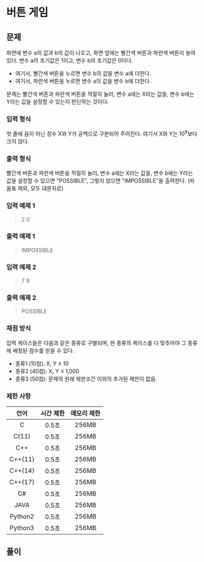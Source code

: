 # 버튼 게임
## 문제
화면에 변수 a의 값과 b의 값이 나오고, 화면 앞에는 빨간색 버튼과 파란색 버튼이 놓여있다. 변수 a의 초기값은 1이고, 변수 b의 초기값은 0이다.  

* 여기서, 빨간색 버튼을 누르면 변수 b의 값을 변수 a에 더한다.
* 여기서, 파란색 버튼을 누르면 변수 a의 값을 변수 b에 더한다.

문제는 빨간색 버튼과 파란색 버튼을 적절히 눌러, 변수 a에는 X라는 값을, 변수 b에는 Y라는 값을 설정할 수 있는지 판단하는 것이다.  

### 입력 형식
첫 줄에 음이 아닌 정수 X와 Y가 공백으로 구분되어 주어진다. 여기서 X와 Y는 10<sup>9</sup>보다 크지 않다.

### 출력 형식
빨간색 버튼과 파란색 버튼을 적절히 눌러, 변수 a에는 X라는 값을, 변수 b에는 Y라는 값을 설정할 수 있으면 "POSSIBLE", 그렇지 않으면 "IMPOSSIBLE"을 출력한다. (따옴표 제외, 모두 대문자로)

### 입력 예제 1
> 2 0

### 출력 예제 1
> IMPOSSIBLE

### 입력 예제 2
> 7 9

### 출력 예제 2
> POSSIBLE

### 채점 방식
입력 케이스들은 다음과 같은 종류로 구별되며, 한 종류의 케이스를 다 맞추어야 그 종류에 배정된 점수를 받을 수 있다.

* 종류1 (10점): X, Y ≤ 10
* 종류2 (40점): X, Y ≤ 1,000
* 종류3 (50점): 문제의 원래 제한조건 이외의 추가된 제한이 없음.

### 제한 사항
|     언어     |  시간 제한   | 메모리 제한  |
|:------------:|:------------:|:------------:|
|       C      |     0.5초    |    256MB     |
|     C(11)    |     0.5초    |    256MB     |
|      C++     |     0.5초    |    256MB     |
|    C++(11)   |     0.5초    |    256MB     |
|    C++(14)   |     0.5초    |    256MB     |
|    C++(17)   |     0.5초    |    256MB     |
|      C#      |     0.5초    |    256MB     |
|     JAVA     |     0.5초    |    256MB     |
|    Python2   |     0.5초    |    256MB     |
|    Python3   |     0.5초    |    256MB     |

## 풀이
